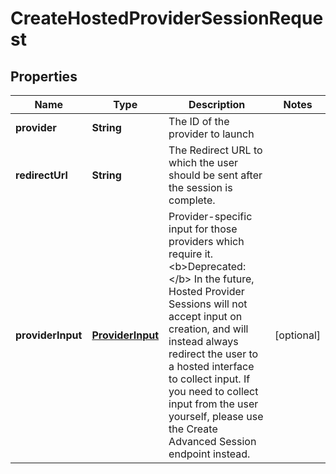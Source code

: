 

# CreateHostedProviderSessionRequest


## Properties

| Name | Type | Description | Notes |
|------------ | ------------- | ------------- | -------------|
|**provider** | **String** | The ID of the provider to launch |  |
|**redirectUrl** | **String** | The Redirect URL to which the user should be sent after the session is complete. |  |
|**providerInput** | [**ProviderInput**](ProviderInput.md) | Provider-specific input for those providers which require it.   &lt;b&gt;Deprecated:&lt;/b&gt; In the future, Hosted Provider Sessions will not accept input on creation, and will instead always redirect the user to a hosted interface to collect input. If you need to collect input from the user yourself, please use the Create Advanced Session endpoint instead. |  [optional] |



